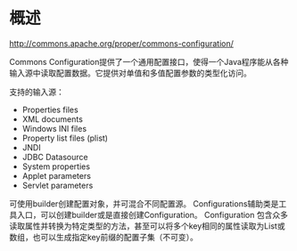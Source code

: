 # 概述

http://commons.apache.org/proper/commons-configuration/

Commons Configuration提供了一个通用配置接口，使得一个Java程序能从各种输入源中读取配置数据。它提供对单值和多值配置参数的类型化访问。

支持的输入源：
* Properties files
* XML documents
* Windows INI files
* Property list files (plist)
* JNDI
* JDBC Datasource
* System properties
* Applet parameters
* Servlet parameters

可使用builder创建配置对象，并可混合不同配置源。
Configurations辅助类是工具入口，可以创建builder或是直接创建Configuration。
Configuration 包含众多读取属性并转换为特定类型的方法，甚至可以将多个key相同的属性读取为List或数组，也可以生成指定key前缀的配置子集（不可变）。
